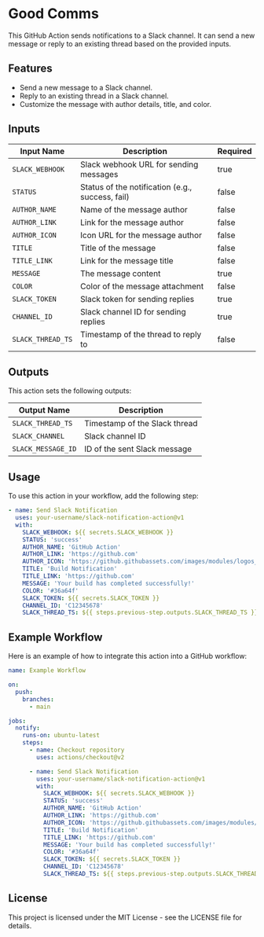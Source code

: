 # Good Comms

This GitHub Action sends notifications to a Slack channel. It can send a new message or reply to an existing thread based on the provided inputs.

## Features

- Send a new message to a Slack channel.
- Reply to an existing thread in a Slack channel.
- Customize the message with author details, title, and color.

## Inputs

| Input Name         | Description                                     | Required |
| ------------------ | ----------------------------------------------- | -------- |
| `SLACK_WEBHOOK`    | Slack webhook URL for sending messages          | true     |
| `STATUS`           | Status of the notification (e.g., success, fail)| false    |
| `AUTHOR_NAME`      | Name of the message author                      | false    |
| `AUTHOR_LINK`      | Link for the message author                     | false    |
| `AUTHOR_ICON`      | Icon URL for the message author                 | false    |
| `TITLE`            | Title of the message                            | false    |
| `TITLE_LINK`       | Link for the message title                      | false    |
| `MESSAGE`          | The message content                             | true     |
| `COLOR`            | Color of the message attachment                 | false    |
| `SLACK_TOKEN`      | Slack token for sending replies                 | true     |
| `CHANNEL_ID`       | Slack channel ID for sending replies            | true     |
| `SLACK_THREAD_TS`  | Timestamp of the thread to reply to             | false    |

## Outputs

This action sets the following outputs:

| Output Name        | Description                                     |
| ------------------ | ----------------------------------------------- |
| `SLACK_THREAD_TS`  | Timestamp of the Slack thread                   |
| `SLACK_CHANNEL`    | Slack channel ID                                |
| `SLACK_MESSAGE_ID` | ID of the sent Slack message                    |

## Usage

To use this action in your workflow, add the following step:

```yaml
- name: Send Slack Notification
  uses: your-username/slack-notification-action@v1
  with:
    SLACK_WEBHOOK: ${{ secrets.SLACK_WEBHOOK }}
    STATUS: 'success'
    AUTHOR_NAME: 'GitHub Action'
    AUTHOR_LINK: 'https://github.com'
    AUTHOR_ICON: 'https://github.githubassets.com/images/modules/logos_page/GitHub-Mark.png'
    TITLE: 'Build Notification'
    TITLE_LINK: 'https://github.com'
    MESSAGE: 'Your build has completed successfully!'
    COLOR: '#36a64f'
    SLACK_TOKEN: ${{ secrets.SLACK_TOKEN }}
    CHANNEL_ID: 'C12345678'
    SLACK_THREAD_TS: ${{ steps.previous-step.outputs.SLACK_THREAD_TS }}
```

## Example Workflow

Here is an example of how to integrate this action into a GitHub workflow:

```yaml
name: Example Workflow

on:
  push:
    branches:
      - main

jobs:
  notify:
    runs-on: ubuntu-latest
    steps:
      - name: Checkout repository
        uses: actions/checkout@v2

      - name: Send Slack Notification
        uses: your-username/slack-notification-action@v1
        with:
          SLACK_WEBHOOK: ${{ secrets.SLACK_WEBHOOK }}
          STATUS: 'success'
          AUTHOR_NAME: 'GitHub Action'
          AUTHOR_LINK: 'https://github.com'
          AUTHOR_ICON: 'https://github.githubassets.com/images/modules/logos_page/GitHub-Mark.png'
          TITLE: 'Build Notification'
          TITLE_LINK: 'https://github.com'
          MESSAGE: 'Your build has completed successfully!'
          COLOR: '#36a64f'
          SLACK_TOKEN: ${{ secrets.SLACK_TOKEN }}
          CHANNEL_ID: 'C12345678'
          SLACK_THREAD_TS: ${{ steps.previous-step.outputs.SLACK_THREAD_TS }}
```

## License

This project is licensed under the MIT License - see the LICENSE file for details.
